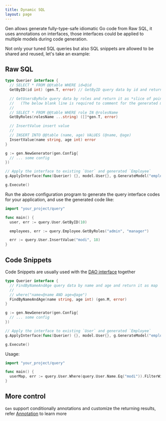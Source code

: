 ```yaml
---
title: Dynamic SQL
layout: page
---
```


Gen allows generate fully-type-safe idiomatic Go code from Raw SQL, it uses annotations on interfaces, those interfaces could be applied to multiple models during code generation.

Not only your tuned SQL queries but also SQL snippets are allowed to be shared and reused, let's take an example:

## Raw SQL

```go
type Querier interface {
  // SELECT * FROM @@table WHERE id=@id
  GetByID(id int) (gen.T, error) // GetByID query data by id and return it as *struct*

  // GetUsersByRole query data by roles and return it as *slice of pointer*
  //   (The below blank line is required to comment for the generated method)
  //
  // SELECT * FROM @@table WHERE role IN @rolesName
  GetByRoles(rolesName ...string) ([]*gen.T, error)

  // InsertValue insert value
  //
  // INSERT INTO @@table (name, age) VALUES (@name, @age)
  InsertValue(name string, age int) error
}

g := gen.NewGenerator(gen.Config{
  // ... some config
})

// Apply the interface to existing `User` and generated `Employee`
g.ApplyInterface(func(Querier) {}, model.User{}, g.GenerateModel("employee"))

g.Execute()
```

Run the above configuration program to generate the query interface codes for your application, and use the generated code like:

```go
import "your_project/query"

func main() {
  user, err := query.User.GetByID(10)

  employees, err := query.Employee.GetByRoles("admin", "manager")

  err := query.User.InsertValue("modi", 18)
}
```

## Code Snippets

Code Snippets are usually used with the [DAO interface](./dao.html) together

```go
type Querier interface {
  // FindByNameAndAge query data by name and age and return it as map
  //
  // where("name=@name AND age=@age")
  FindByNameAndAge(name string, age int) (gen.M, error)
}

g := gen.NewGenerator(gen.Config{
  // ... some config
})

// Apply the interface to existing `User` and generated `Employee`
g.ApplyInterface(func(Querier) {}, model.User{}, g.GenerateModel("employee"))

g.Execute()
```

Usage:

```go
import "your_project/query"

func main() {
  userMap, err := query.User.Where(query.User.Name.Eq("modi")).FilterWithNameAndRole("modi", "admin")
}
```

## More control

`Gen` support conditionally annotations and customize the returning results, refer [Annotation](./sql_annotation.html) to learn more
